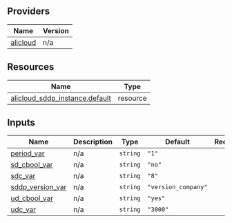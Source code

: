 <!-- BEGIN_TF_DOCS -->
## Providers

| Name | Version |
|------|---------|
| <a name="provider_alicloud"></a> [alicloud](#provider\_alicloud) | n/a |

## Resources

| Name | Type |
|------|------|
| [alicloud_sddp_instance.default](https://registry.terraform.io/providers/hashicorp/alicloud/latest/docs/resources/sddp_instance) | resource |

## Inputs

| Name | Description | Type | Default | Required |
|------|-------------|------|---------|:--------:|
| <a name="input_period_var"></a> [period\_var](#input\_period\_var) | n/a | `string` | `"1"` | no |
| <a name="input_sd_cbool_var"></a> [sd\_cbool\_var](#input\_sd\_cbool\_var) | n/a | `string` | `"no"` | no |
| <a name="input_sdc_var"></a> [sdc\_var](#input\_sdc\_var) | n/a | `string` | `"8"` | no |
| <a name="input_sddp_version_var"></a> [sddp\_version\_var](#input\_sddp\_version\_var) | n/a | `string` | `"version_company"` | no |
| <a name="input_ud_cbool_var"></a> [ud\_cbool\_var](#input\_ud\_cbool\_var) | n/a | `string` | `"yes"` | no |
| <a name="input_udc_var"></a> [udc\_var](#input\_udc\_var) | n/a | `string` | `"3000"` | no |
<!-- END_TF_DOCS -->    